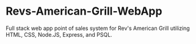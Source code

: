 # Revs-American-Grill-WebApp
Full stack web app point of sales system for Rev's American Grill utilizing HTML, CSS, Node.JS, Express, and PSQL.

